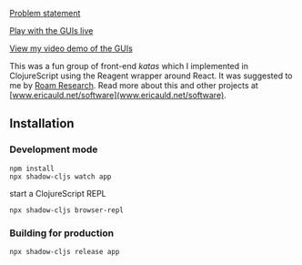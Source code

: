 [Problem statement](https://eugenkiss.github.io/7guis/)

[Play with the GUIs live](https://ericauld.github.io/SevenGUIs)

[View my video demo of the GUIs](https://www.youtube.com/watch?v=T_hNWevacT4)

This was a fun group of front-end *katas* which I implemented in ClojureScript using the Reagent wrapper around React. It was suggested to me by [Roam Research](www.roamresearch.com). Read more about this and other projects at [www.ericauld.net/software](www.ericauld.net/software).

## Installation

### Development mode
```
npm install
npx shadow-cljs watch app
```
start a ClojureScript REPL
```
npx shadow-cljs browser-repl
```
### Building for production

```
npx shadow-cljs release app
```
